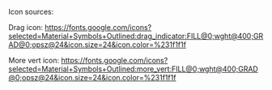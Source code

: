 Icon sources:

Drag icon: https://fonts.google.com/icons?selected=Material+Symbols+Outlined:drag_indicator:FILL@0;wght@400;GRAD@0;opsz@24&icon.size=24&icon.color=%231f1f1f

More vert icon: https://fonts.google.com/icons?selected=Material+Symbols+Outlined:more_vert:FILL@0;wght@400;GRAD@0;opsz@24&icon.size=24&icon.color=%231f1f1f
